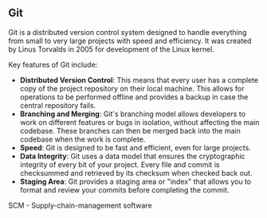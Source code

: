 ## Git

Git is a distributed version control system designed to handle everything from small to very large projects with speed and efficiency. It was created by Linus Torvalds in 2005 for development of the Linux kernel.

Key features of Git include:

- **Distributed Version Control**: This means that every user has a complete copy of the project repository on their local machine. This allows for operations to be performed offline and provides a backup in case the central repository fails.
- **Branching and Merging**: Git's branching model allows developers to work on different features or bugs in isolation, without affecting the main codebase. These branches can then be merged back into the main codebase when the work is complete.
- **Speed**: Git is designed to be fast and efficient, even for large projects.
- **Data Integrity**: Git uses a data model that ensures the cryptographic integrity of every bit of your project. Every file and commit is checksummed and retrieved by its checksum when checked back out.
- **Staging Area**: Git provides a staging area or "index" that allows you to format and review your commits before completing the commit.


SCM - Supply-chain-management software
